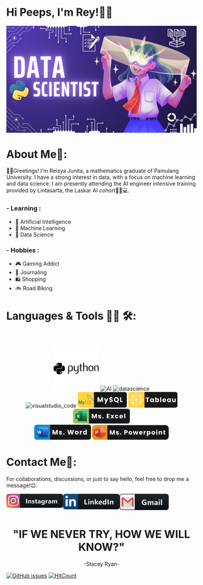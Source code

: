 # Hi Peeps, I'm Rey!🙌😸

<div align="center">
<img hight="300" width="600" alt="GIF" align="center" src="https://github.com/reisyajunita/reisyajunita/blob/25411936d2623eccaf6b80efe169f13823e5b6b5/Background.png">
</div>


# About Me🤘: 

🙋‍♀️Greetings! I'm Reisya Junita, a mathematics graduate of Pamulang University. I have a strong interest in data, with a focus on machine learning and data science. I am presently attending the AI engineer intensive training provided by Lintasarta, the Laskar AI cohort👩‍💻💻.<br>

### - Learning :
- 🤖 Artificial Intelligence
- 🚦 Machine Learning
- 🧩 Data Science
### - Hobbies : 
- 🎮 Gaming Addict 
- 📖 Journaling
- 🛍️ Shopping
- 🚲 Road Biking

# Languages & Tools 👨‍💻 🛠:
</br>

<p align="center">
<img src="https://github.com/Xx-Ashutosh-xX/Xx-Ashutosh-xX/blob/master/assets/icons/python.png" alt="python" width="120" hight="50">
<img src="https://github.com/Xx-Ashutosh-xX/Xx-Ashutosh-xX/blob/master/assets/icons/ai.png" alt="AI" width="90" hight="50">
<img src="https://github.com/Xx-Ashutosh-xX/Xx-Ashutosh-xX/blob/master/assets/icons/datascience.png" alt="datascience" width="180" hight="50">
</br>
<img src="https://github.com/Xx-Ashutosh-xX/Xx-Ashutosh-xX/blob/master/assets/icons/visualstudio_code.png" alt="visualstudio_code" width="240" hight="50">
<img src="https://github.com/reisyajunita/reisyajunita/blob/62bdf93980586026691055b91c14c1ce3aeadf23/MySQL.png" alt="mysql" width="130" hight="50">
<img src="https://github.com/reisyajunita/reisyajunita/blob/bb3bb796afe995bb70277abd28854f5fce7e2ce4/Tableau.png" alt="tableau" width="130" hight="50">
<img src="https://github.com/reisyajunita/reisyajunita/blob/634bca1066420d59d39fc9897432fff50c51328a/Excel.png" alt="microsoft_excel" width="150" hight="50">
</br>
<img src="https://github.com/reisyajunita/reisyajunita/blob/7cbded8ad7eec378ea107e3c7538f2e80b91df1d/Word.png" alt="microsoft_word" width="150" hight="50">
<img src="https://github.com/reisyajunita/reisyajunita/blob/73319f1cfbbbe49ad4013655b46dd32efc585ee6/Powerpoint.png" alt="microsoft_powerpoint" width="203" hight="50">
</p>

# Contact Me🤙:

For collaborations, discussions, or just to say hello, feel free to drop me a message!😉.

<a href="https://www.instagram.com/reisyajunitaa/">
 <img align="left" alt="Instagram" width="150" hight="100" src="https://raw.githubusercontent.com/AbhishekMaira10/AbhishekMaira10/master/Resources/svg/instagram.svg" />
</a>
<a href="https://www.linkedin.com/in/reisyajunita/">
  <img align="left" alt="Linkedin" width="150" hight="100" src="https://raw.githubusercontent.com/AbhishekMaira10/AbhishekMaira10/master/Resources/svg/linkedin.svg" />
</a>
<a href="mailto:reisyajunita@gmail.com">
  <img align="left" alt="Youtube" width="130" hight="100" src="https://raw.githubusercontent.com/AbhishekMaira10/AbhishekMaira10/master/Resources/svg/gmail.svg" />
</p>
</br>
</br>
</br>
</a>

<div align="center">
  
# "IF WE NEVER TRY, HOW WE WILL KNOW?"
-Stacey Ryan-

</div>


[![GitHub issues](https://img.shields.io/github/issues/reisyajunita/reisyajunita)](https://github.com/reisyajunita/reisyajunita/issues) [![HitCount](https://views.whatilearened.today/views/github/reisyajunita/reisyajunita.svg)](https://github.com/reisyajunita/reisyajunita)
